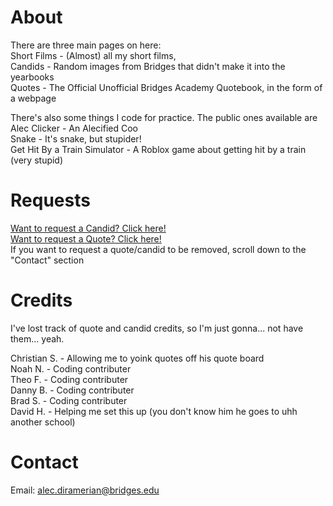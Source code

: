 # About
There are three main pages on here:<br>
Short Films - (Almost) all my short films,<br>
Candids - Random images from Bridges that didn't make it into the yearbooks<br>
Quotes - The Official Unofficial Bridges Academy Quotebook, in the form of a webpage<br>

There's also some things I code for practice. The public ones available are<br>
Alec Clicker - An Alecified Coo<br>
Snake - It's snake, but stupider!<br>
Get Hit By a Train Simulator - A Roblox game about getting hit by a train (very stupid)<br>


# Requests
[Want to request a Candid? Click here!]<br>
[Want to request a Quote? Click here!]<br>
If you want to request a quote/candid to be removed, scroll down to the "Contact" section<br>
# Credits
I've lost track of quote and candid credits, so I'm just gonna... not have them... yeah.<br>

Christian S. - Allowing me to yoink quotes off his quote board<br>
Noah N. - Coding contributer<br>
Theo F. - Coding contributer<br>
Danny B. - Coding contributer<br>
Brad S. - Coding contributer<br>
David H. - Helping me set this up (you don't know him he goes to uhh another school)<br>


# Contact
Email: alec.diramerian@bridges.edu<br>

[want to request a candid? click here!]: https://forms.gle/z2F7er1nemraYQyr6
[want to request a quote? click here!]: https://forms.gle/FW84K2qrrsttKQ1A9
